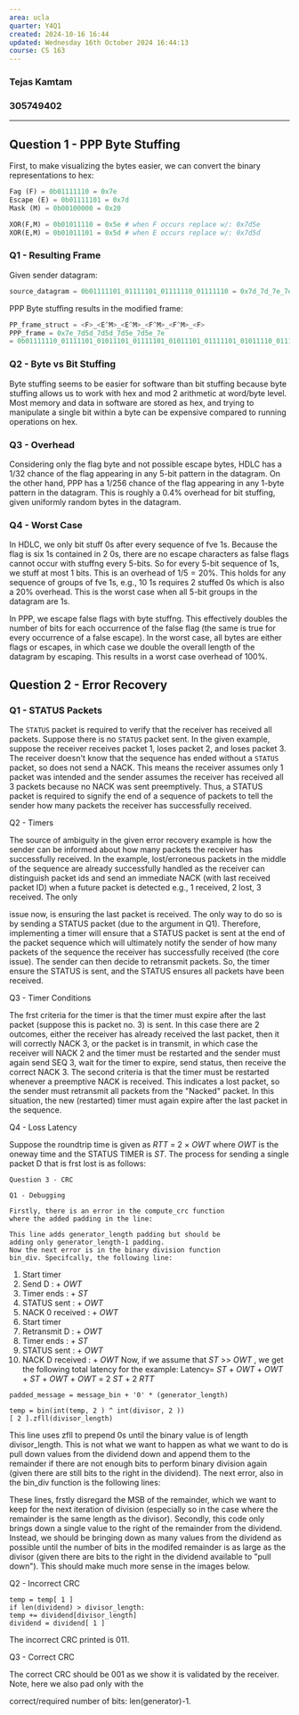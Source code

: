 ```yaml
---
area: ucla
quarter: Y4Q1
created: 2024-10-16 16:44
updated: Wednesday 16th October 2024 16:44:13
course: CS 163
---
```

### Tejas Kamtam
### 305749402
---

## Question 1 - PPP Byte Stuffing
First, to make visualizing the bytes easier, we can
convert the binary representations to hex:
```python
Fag (F) = 0b01111110 = 0x7e
Escape (E) = 0b01111101 = 0x7d
Mask (M) = 0b00100000 = 0x20

XOR(F,M) = 0b01011110 = 0x5e # when F occurs replace w/: 0x7d5e
XOR(E,M) = 0b01011101 = 0x5d # when E occurs replace w/: 0x7d5d
```

### Q1 - Resulting Frame
Given sender datagram:
```python
source_datagram = 0b01111101_01111101_01111110_01111110 = 0x7d_7d_7e_7e
```

PPP Byte stuffing results in the modified frame:
```python
PP_frame_struct = <F>_<E^M>_<E^M>_<F^M>_<F^M>_<F>
PPP_frame = 0x7e_7d5d_7d5d_7d5e_7d5e_7e
= 0b01111110_01111101_01011101_01111101_01011101_01111101_01011110_01111101_01011110_01111110
```

### Q2 - Byte vs Bit Stuffing
Byte stuffing seems to be easier for software than bit
stuffing because byte stuffing allows us to work with hex
and mod 2 arithmetic at word/byte level. Most memory and
data in software are stored as hex, and trying to
manipulate a single bit within a byte can be expensive
compared to running operations on hex.

### Q3 - Overhead
Considering only the flag byte and not possible escape
bytes, HDLC has a $1 / 32$ chance of the flag appearing in any
5-bit pattern in the datagram. On the other hand, PPP has
a $1 / 256$ chance of the flag appearing in any 1-byte pattern
in the datagram. This is roughly a 0.4% overhead for bit
stuffing, given uniformly random bytes in the datagram.

### Q4 - Worst Case

In HDLC, we only bit stuff 0s after every sequence of fve
1s. Because the flag is six 1s contained in 2 0s, there
are no escape characters as false flags cannot occur with
stuffng every 5-bits. So for every 5-bit sequence of 1s,
we stuff at most 1 bits. This is an overhead of $1 / 5 = 20 \%$.
This holds for any sequence of groups of fve 1s, e.g., 10
1s requires 2 stuffed 0s which is also a 20% overhead.
This is the worst case  when all 5-bit groups in the
datagram are 1s.


In PPP, we escape false flags with byte stuffng. This
effectively doubles the number of bits for each occurrence of the false flag (the same is true for every occurrence of a false escape). In the worst case, all bytes are either flags or escapes, in which case we double the overall length of the datagram by escaping. This results in a worst case overhead of $100 \%$.

## Question 2 - Error Recovery

### Q1 - STATUS Packets

The `STATUS` packet is required to verify that the receiver
has received all packets. Suppose there is no `STATUS`
packet sent. In the given example, suppose the receiver
receives packet 1, loses packet 2, and loses packet 3. The receiver doesn't know that the sequence has ended without
a `STATUS` packet, so does not send a NACK. This means the
receiver assumes only 1 packet was intended and the sender
assumes the receiver has received all 3 packets because no
NACK was sent preemptively.
Thus, a STATUS packet is required to signify the end of a
sequence of packets  to tell the sender how many
packets the receiver has successfully received.

Q2 - Timers

The source of ambiguity in the given error recovery
example is how the sender can be informed about how many
packets the receiver has successfully received. In the
example, lost/erroneous packets in the middle of the
sequence are already successfully handled as the receiver
can distinguish packet ids and send an immediate NACK
(with last received packet ID) when a future packet is
detected e.g., 1 received, 2 lost, 3 received. The only


issue now, is ensuring the last packet is received. The
only way to do so is by sending a STATUS packet (due to
the argument in Q1). Therefore, implementing a timer will
ensure that a STATUS packet is sent at the end of the
packet sequence which will ultimately notify the sender of
how many packets of the sequence the receiver has
successfully received (the core issue). The sender can
then decide to retransmit packets. So, the timer ensure
the STATUS is sent, and the STATUS ensures all packets
have been received.

Q3 - Timer Conditions

The frst criteria for the timer is that the timer must
expire after the last packet (suppose this is packet no.
3) is sent. In this case there are 2 outcomes, either the
receiver has already received the last packet, then it
will correctly NACK 3, or the packet is in transmit, in
which case the receiver will NACK 2 and the timer must be
restarted and the sender must again send SEQ 3, wait for
the timer to expire, send status, then receive the correct
NACK 3.
The second criteria is that the timer must be restarted
whenever a preemptive NACK is received. This indicates a
lost packet, so the sender must retransmit all packets
from the "Nacked" packet. In this situation, the new
(restarted) timer must again expire after the last packet
in the sequence.

Q4 - Loss Latency

Suppose the roundtrip time is given as _RTT_ = 2 × _OWT_
where _OWT_ is the oneway time and the STATUS TIMER is _ST_.
The process for sending a single packet D that is frst
lost is as follows:


```
Question 3 - CRC
```
```
Q1 - Debugging
```
```
Firstly, there is an error in the compute_crc function
where the added padding in the line:
```
```
This line adds generator_length padding but should be
adding only generator_length-1 padding.
Now the next error is in the binary division function
bin_div. Specifcally, the following line:
```
1. Start timer
2. Send D : + _OWT_
3. Timer ends : + _ST_
4. STATUS sent : + _OWT_
5. NACK 0 received : + _OWT_
6. Start timer
7. Retransmit D : + _OWT_
8. Timer ends : + _ST_
9. STATUS sent : + _OWT_
10. NACK D received : + _OWT_
Now, if we assume that _ST_ >> _OWT_ , we get the following
total latency for the example:
Latency= _ST_ + _OWT_ + _OWT_ + _ST_ + _OWT_ + _OWT_ = 2 _ST_ + 2 _RTT_

```
padded_message = message_bin + '0' * (generator_length)
```
```
temp = bin(int(temp, 2 ) ^ int(divisor, 2 ))
[ 2 ].zfll(divisor_length)
```

This line uses zfll to prepend 0s until the binary value
is of length divisor_length. This is not what we want to
happen as what we want to do is pull down values from the
dividend down and append them to the remainder if there
are not enough bits to perform binary division again
(given there are still bits to the right in the dividend).
The next error, also in the bin_div function is the
following lines:

These lines, frstly disregard the MSB of the remainder,
which we want to keep for the next iteration of division
(especially so in the case where the remainder is the same
length as the divisor). Secondly, this code only brings
down a single value to the right of the remainder from the
dividend. Instead, we should be bringing down as many
values from the dividend as possible until the number of
bits in the modifed remainder is as large as the divisor
(given there are bits to the right in the dividend
available to "pull down"). This should make much more
sense in the images below.

Q2 - Incorrect CRC

```
temp = temp[ 1 ]
if len(dividend) > divisor_length:
temp += dividend[divisor_length]
dividend = dividend[ 1 ]
```

The incorrect CRC printed is 011.

Q3 - Correct CRC

The correct CRC should be 001 as we show it is validated
by the receiver. Note, here we also pad only with the


correct/required number of bits: len(generator)-1.



